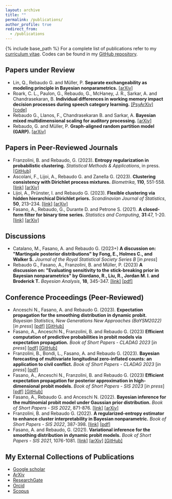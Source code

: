 ```yaml
---
layout: archive
title: ""
permalink: /publications/
author_profile: true
redirect_from:
  - /publications
---
```

{% include base_path %}
For a complete list of publications refer to my [curriculum vitae](/files/RebaudoCV.pdf). Codes can be found in my [GitHub repository](https://github.com/GiovanniRebaudo).

## Papers under Review
*  Lin, Q., Rebaudo G. and Müller, P. **Separate exchangeability as modeling principle in Bayesian nonparametrics.** [[arXiv]](https://arxiv.org/abs/2112.07755)
*  Roark, C. L., Paulon, G., Rebaudo, G., McHaney, J. R., Sarkar, A. and Chandrasekaran, B. **Individual differences in working memory impact decision processes during speech category learning.** [[PsyArXiv]](https://doi.org/10.31234/osf.io/fzqht) [[code]](https://doi.org/10.17605/OSF.IO/WDPYU)
*  Rebaudo G., Llanos, F., Chandrasekaran B. and Sarkar, A. **Bayesian mixed multidimensional scaling
for auditory processing.** [[arXiv]](https://arxiv.org/abs/2209.00102)
*  Rebaudo, G. and Müller, P. **Graph-aligned random partition model (GARP).** [[arXiv]](https://arxiv.org/abs/2306.08485)

## Papers in Peer-Reviewed Journals
*  Franzolini, B. and Rebaudo, G. (2023). **Entropy regularization in probabilistic clustering.** *Statistical Methods & Applications*, in press. [[GitHub]](https://github.com/GiovanniRebaudo/ERC)
*  Ascolani,  F., Lijoi, A., Rebaudo G. and Zanella G. (2023). **Clustering consistency with Dirichlet process mixtures.** *Biometrika*, **110**, 551-558. [[link]](https://doi.org/10.1093/biomet/asac051) [[arXiv]](https://doi.org/10.48550/arXiv.2205.12924)
*  Lijoi, A., Prünster, I. and Rebaudo G. (2023). **Flexible clustering via hidden hierarchical Dirichlet priors.** *Scandinavian Journal of Statistics*, **50**, 213–234. [[link]](https://doi.org/10.1111/sjos.12578) [[arXiv]](https://doi.org/10.48550/arXiv.2201.06994)
*  Fasano, A., Rebaudo, G., Durante D. and Petrone S. (2021). **A closed-form filter for binary time series.** *Statistics and Computing*, **31**:47, 1-20. [[link]](https://doi.org/10.1007/s11222-021-10022-w) [[arXiv]](https://doi.org/10.48550/arXiv.1902.06994)

## Discussions
* Catalano, M., Fasano, A. and Rebaudo G. (2023+) **A discussion on: "Martingale posterior distributions" by Fong, E., Holmes C., and Walker S.** *Journal of the Royal Statistical Society Series B* [*in press*]
* Rebaudo G., Fasano, A., Franzolini, B. and Müller, P. (2023) **A discussion on: "Evaluating sensitivity to the stick-breaking prior in Bayesian nonparametrics" by Giordano, R., Liu, R., Jordan M. I. and Broderick T.** *Bayesian Analysis*, **18**, 345-347. [[link]](https://projecteuclid.org/journals/bayesian-analysis/volume--1/issue--1/Evaluating-Sensitivity-to-the-Stick-Breaking-Prior-in-Bayesian-Nonparametrics/10.1214/22-BA1309.full) [[pdf]](/Publications/2022RebaudoFasanoFranzoliniMueller.pdf)

## Conference Proceedings (Peer-Reviewed)
*   Anceschi N., Fasano, A. and Rebaudo G. (2023). **Expectation propagation for the smoothing distribution in dynamic probit.** *Bayesian Statistics, New Generations New Approaches (BaYSM2022)* [*in press*] [[pdf]](/Publications/2023AnceschiFasanoRebaudo.pdf) [[GitHub]](https://github.com/augustofasano/Dynamic-Probit-EP)
*  Fasano, A., Anceschi N., Franzolini, B. and Rebaudo G. (2023) **Efficient computation of predictive probabilities in probit models via expectation propagation.** *Book of Short Papers - CLADAG
2023* [*in press*] [[pdf]](/Publications/2023CLADAGFasanoAnceschiFranzoliniRebaudo.pdf) [[GitHub]](https://github.com/augustofasano/EPprobit-SN)
* Franzolini, B., Bondi, L., Fasano, A. and Rebaudo G. (2023). **Bayesian forecasting of multivariate longitudinal zero-inflated counts: an application to civil conflict.** *Book of Short Papers - CLADAG
2023* [*in press*] [[pdf]](/Publications/FranzoliniBondiFasanoRebaudo2023.pdf)
*  Fasano, A., Anceschi N., Franzolini, B. and Rebaudo G. (2023) **Efficient expectation propagation for posterior approximation in high-dimensional probit models.** *Book of Short Papers - SIS 2023* [*in press*] [[pdf]](/Publications/2023FasanoAnceschiFranzoliniRebaudo.pdf) [[GitHub]](https://github.com/augustofasano/EPprobit-SN)
*  Fasano, A., Rebaudo G. and Anceschi N. (2022). **Bayesian inference for the multinomial probit model under Gaussian prior distribution.** *Book of Short Papers - SIS 2022*, 871-876. [[link]](https://it.pearson.com/content/dam/region-core/italy/pearson-italy/pdf/Docenti/Universit%C3%A0/Sis-2022-4c-low.pdf) [[arXiv]](https://arxiv.org/abs/2206.00720)
*  Franzolini, B. and Rebaudo G. (2022). **A regularized-entropy estimator to enhance cluster interpretability in Bayesian nonparametric.** *Book of Short Papers - SIS 2022*, 387-398. [[link]](https://it.pearson.com/content/dam/region-core/italy/pearson-italy/pdf/Docenti/Universit%C3%A0/Sis-2022-4c-low.pdf) [[pdf]](/Publications/2022FranzoliniRebaudo.pdf)
*  Fasano, A. and Rebaudo, G. (2021). **Variational inference for the smoothing distribution in dynamic probit models.** *Book of Short Papers - SIS 2021*, 1076-1081. [[link]](https://it.pearson.com/content/dam/region-core/italy/pearson-italy/pdf/Docenti/Universit%C3%A0/pearson-sis-book-2021-parte-2.pdf) [[arXiv]](https://doi.org/10.48550/arXiv.2104.07537) [[GitHub]](https://github.com/augustofasano/Dynamic-Probit-PFMVB)

## My External Collections of Publications
*   [Google scholar](https://scholar.google.com/citations?user=XJS6zU8AAAAJ&hl=en&oi=ao)
*   [ArXiv](https://arxiv.org/a/rebaudo_g_1.html)
*   [ResearchGate](https://www.researchgate.net/profile/Giovanni-Rebaudo)
*   [Orcid](https://orcid.org/0000-0003-4619-9302)
*   [Scopus](https://www.scopus.com/authid/detail.uri?authorId=57219505085)
